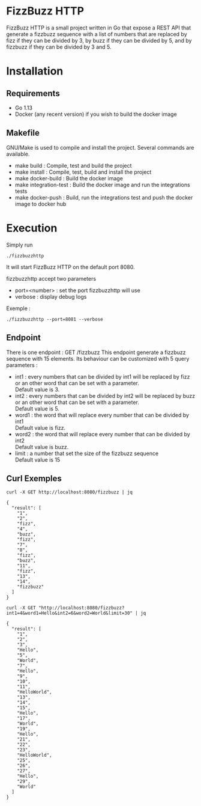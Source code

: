 FizzBuzz HTTP
=
FizzBuzz HTTP is a small project written in Go that expose a REST API that generate a fizzbuzz sequence with a list of numbers that are replaced by fizz if they can be divided by 3, by buzz if they can be divided by 5, and by fizzbuzz if they can be divided by 3 and 5.

# Installation
## Requirements

- Go 1.13
- Docker (any recent version) if you wish to build the docker image

## Makefile
GNU/Make is used to compile and install the project. Several commands are available.

- make build : Compile, test and build the project
- make install : Compile, test, build and install the project
- make docker-build : Build the docker image
- make integration-test : Build the docker image and run the integrations tests
- make docker-push : Build, run the integrations test and push the docker image to docker hub

# Execution
Simply run 
```
./fizzbuzzhttp
```
It will start FizzBuzz HTTP on the default port 8080.

fizzbuzzhttp accept two parameters

- port=\<number> : set the port fizzbuzzhttp will use
- verbose : display debug logs

Exemple :
```
./fizzbuzzhttp --port=8081 --verbose
```

## Endpoint
There is one endpoint : GET /fizzbuzz
This endpoint generate a fizzbuzz sequence with 15 elements. Its behaviour can be customized with 5 query parameters :

- int1 : every numbers that can be divided by int1 will be replaced by fizz or an other word that can be set with a parameter.<br>
Default value is 3.
- int2 : every numbers that can be divided by int2 will be replaced by buzz or an other word that can be set with a parameter.<br>
Default value is 5.
- word1 : the word that will replace every number that can be divided by int1<br>
Default value is fizz.
- word2 : the word that will replace every number that can be divided by int2<br>
Default value is buzz.
- limit : a number that set the size of the fizzbuzz sequence<br>
Default value is 15

## Curl Exemples
```
curl -X GET http://localhost:8080/fizzbuzz | jq

{
  "result": [
    "1",
    "2",
    "fizz",
    "4",
    "buzz",
    "fizz",
    "7",
    "8",
    "fizz",
    "buzz",
    "11",
    "fizz",
    "13",
    "14",
    "fizzbuzz"
  ]
}
```
```
curl -X GET "http://localhost:8080/fizzbuzz?int1=4&word1=Hello&int2=6&word2=World&limit=30" | jq

{
  "result": [
    "1",
    "2",
    "3",
    "Hello",
    "5",
    "World",
    "7",
    "Hello",
    "9",
    "10",
    "11",
    "HelloWorld",
    "13",
    "14",
    "15",
    "Hello",
    "17",
    "World",
    "19",
    "Hello",
    "21",
    "22",
    "23",
    "HelloWorld",
    "25",
    "26",
    "27",
    "Hello",
    "29",
    "World"
  ]
}
```
